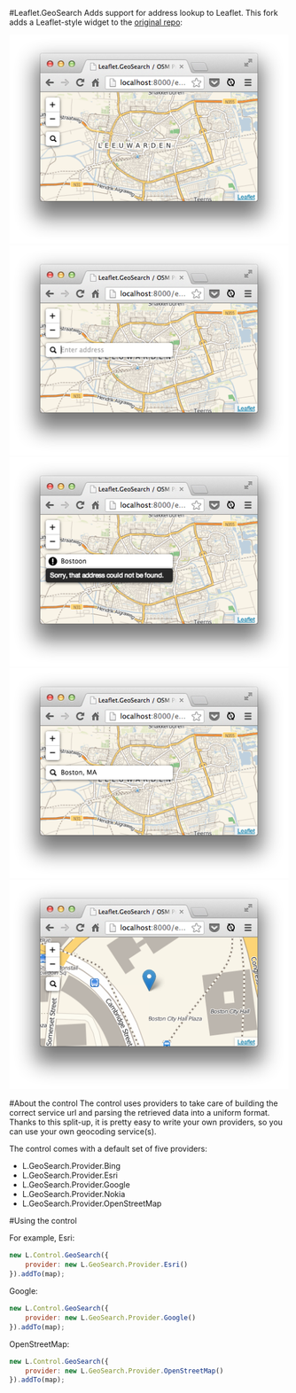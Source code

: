 #Leaflet.GeoSearch
Adds support for address lookup to Leaflet. This fork adds a Leaflet-style widget to the [original repo](https://github.com/smeijer/L.GeoSearch):

![One](/screenshots/one.png)
![Two](/screenshots/two.png)
![Three](/screenshots/three.png)
![Four](/screenshots/four.png)
![Five](/screenshots/five.png)

#About the control
The control uses providers to take care of building the correct service url and parsing the retrieved data
into a uniform format.
Thanks to this split-up, it is pretty easy to write your own providers, so you can use your own geocoding service(s).

The control comes with a default set of five providers:

  - L.GeoSearch.Provider.Bing
  - L.GeoSearch.Provider.Esri
  - L.GeoSearch.Provider.Google
  - L.GeoSearch.Provider.Nokia
  - L.GeoSearch.Provider.OpenStreetMap

#Using the control

For example, Esri:

```js
new L.Control.GeoSearch({
    provider: new L.GeoSearch.Provider.Esri()
}).addTo(map);
```

Google:

```js
new L.Control.GeoSearch({
    provider: new L.GeoSearch.Provider.Google()
}).addTo(map);
```

OpenStreetMap:

```js
new L.Control.GeoSearch({
    provider: new L.GeoSearch.Provider.OpenStreetMap()
}).addTo(map);
```
